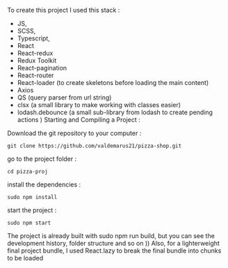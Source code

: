 To create this project I used this stack : 

- JS,
- SCSS,
- Typescript,
- React
- React-redux
- Redux Toolkit
- React-pagination
- React-router
- React-loader (to create skeletons before loading the main content)
- Axios
- QS (query parser from url string)
- clsx (a small library to make working with classes easier)
- lodash.debounce (a small sub-library from lodash to create pending actions )
Starting and Compiling a Project : 

Download the git repository to your computer : 
```
git clone https://github.com/valdemarus21/pizza-shop.git
```
go to the project folder : 
```
cd pizza-proj
```
install the dependencies : 
```
sudo npm install
```
start the project : 
```
sudo npm start 
```
The project is already built with sudo npm run build, but you can see the development history, folder structure and so on ))
Also, for a lighterweight final project bundle, I used React.lazy to break the final bundle into chunks to be loaded 
